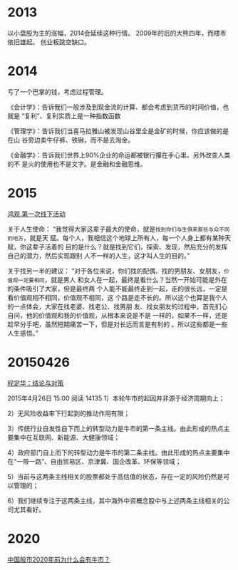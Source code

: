 # 2013

  以小盘股为主的涨幅，2014会延续这种行情。 
  2009年的后的大熊四年，而楼市依旧雄起。
  创业板跳空缺口。

# 2014

  亏了一个巴掌的钱，考虑过程管理。

  《会计学》：告诉我们一般涉及到现金流的计算、都会考虑到货币的时间价值，也就是
  “复利”、复利实质上是一种指数函数


  《管理学》：告诉我们当喜马拉雅山被发现山谷里全是金矿的时候，你应该做的是在山
  谷旁边卖牛仔裤、铁锹，而不是去淘金。


  《金融学》：告诉我们世界上90%企业的命运都被银行攥在手心里。另外改变人类的不
  是火的使用也不是文字。是金融和金融思维。

# 2015

  [鸿观.第一次线下活动](http://wx.shenchuang.com/article/2015-04-12/652351.html)

  关于人生使命：
 “我觉得大家这辈子最大的使命，就是`找到你们与生俱来那些与众不同的地方`，就是天
  赋。每个人，我相信这个地球上所有人，每一个人身上都有某种天赋，你这辈子活着的
  目的是什么？就是找到它们，探索、发现，然后充分的发挥自己的潜力，然后实现跟别
  人不一样的人生，这才叫人生的目的。”

  关于找另一半的建议：
 “对于各位来说，你们找的配偶、找的男朋友、女朋友，`价值观一定要相同`，就是男人
  和女人在一起，最终是看什么？当然一开始可能是外在的条件吸引了大家，但是最终两
  个人能不能最终走到一起，走的很长远，一定是看价值观相不相同，价值观不相同，这
  个路是走不长的。所以这个也算是我个人的一点体会，大家在找老婆、找老公、找男朋
  友、找女朋友的过程中，首先扪心自问，他的价值观和我的价值观，从根本来说是不是
  一样的，如果不一样，还是趁早分手吧，虽然短期痛苦一下，但是对长远而言是有利的
  。所以这些都是一些人生感悟。”

# 20150426

  [程定华：结论与对策](http://weibo.com/p/1001603835892950267286)

  2015年4月26日 15:00 阅读 14135
  1）本轮牛市的起因并非源于经济周期向上；

  2）无风险收益率下行起到的推动作用有限；

  3）传统行业自发性自下而上的转型动力是牛市的第一条主线。由此形成的热点主要集中在互联网、新能源、大健康领域；

  4）政府部门自上而下的转型动力是牛市的第二条主线。由此形成的热点主要集中在“一带一路”、自由贸易区、京津冀、国企改革、环保等领域；

  5）当前与这两条主线相关的股票都处于高估值的状态，存在一定的风险仍然是可以管理的；

  6）我们继续专注于这两条主线，其中海外中资概念股中与上述两条主线相关的公司尤其看好。

# 2020

  [中国股市2020年前为什么会有牛市？](http://weibo.com/p/1001603805512012581449)

